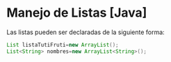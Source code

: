 # **Manejo de Listas [Java]**

Las listas pueden ser declaradas de la siguiente forma:

```java
List listaTutiFruti=new ArrayList();
List<String> nombres=new ArrayList<String>();
```

